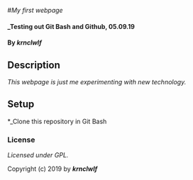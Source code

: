 #_My first webpage_

#### _Testing out Git Bash and Github, 05.09.19

#### By _**krnclwlf**_

## Description

_This webpage is just me experimenting with new technology._

## Setup

*_Clone this repository in Git Bash

### License

*Licensed under GPL.*

Copyright (c) 2019 by **_krnclwlf_**
